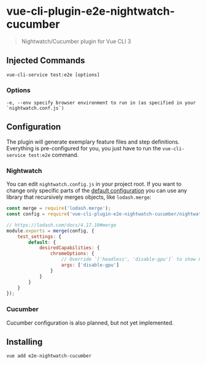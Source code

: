 # vue-cli-plugin-e2e-nightwatch-cucumber

> Nightwatch/Cucumber plugin for Vue CLI 3

## Injected Commands

```
vue-cli-service test:e2e [options]
```

### Options

```
-e, --env specify browser environment to run in (as specified in your `nightwatch.conf.js`)
```

## Configuration

The plugin will generate exemplary feature files and step definitions. Everything is pre-configured for you, you just have to run the `vue-cli-service test:e2e` command. 

### Nightwatch

You can edit `nightwatch.config.js` in your project root. If you want to change only specific parts of the [default configuration](nightwatch.conf.js) you can use any library that recursively merges objects, like `lodash.merge`:

```js
const merge = require('lodash.merge');
const config = require('vue-cli-plugin-e2e-nightwatch-cucumber/nightwatch.conf');

// https://lodash.com/docs/4.17.10#merge
module.exports = merge(config, {
    test_settings: {
        default: {
            desiredCapabilities: {
                chromeOptions: {
                    // Override `['headless', 'disable-gpu']` to show Chrome's UI for debugging
                    args: ['disable-gpu']
                }
            }
        }
    }
});
```

### Cucumber

Cucumber configuration is also planned, but not yet implemented.
 
## Installing

```
vue add e2e-nightwatch-cucumber
```
